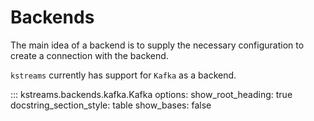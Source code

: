 # Backends

The main idea of a backend is to supply the necessary configuration to create a connection
with the backend.

`kstreams` currently has support for `Kafka` as a backend.

::: kstreams.backends.kafka.Kafka
    options:
        show_root_heading: true
        docstring_section_style: table
        show_bases: false

